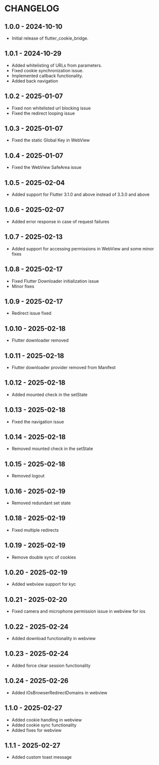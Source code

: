 # CHANGELOG

## 1.0.0 - 2024-10-10

- Initial release of flutter_cookie_bridge.

## 1.0.1 - 2024-10-29

- Added whitelisting of URLs from parameters.
- Fixed cookie synchronization issue.
- Implemented callback functionality.
- Added back navigation

## 1.0.2 - 2025-01-07

- Fixed non whitelisted url blocking issue
- Fixed the redirect looping issue

## 1.0.3 - 2025-01-07

- Fixed the static Global Key in WebView

## 1.0.4 - 2025-01-07

- Fixed the WebView SafeArea issue

## 1.0.5 - 2025-02-04

- Added support for Flutter 3.1.0 and above instead of 3.3.0 and above

## 1.0.6 - 2025-02-07

- Added error response in case of request failures

## 1.0.7 - 2025-02-13

- Added support for accessing permissions in WebView and some minor fixes

## 1.0.8 - 2025-02-17

- Fixed Flutter Downloader initialization issue
- Minor fixes

## 1.0.9 - 2025-02-17

- Redirect issue fixed

## 1.0.10 - 2025-02-18

- Flutter downloader removed

## 1.0.11 - 2025-02-18

- Flutter downloader provider removed from Manifest

## 1.0.12 - 2025-02-18

- Added mounted check in the setState

## 1.0.13 - 2025-02-18

- Fixed the navigation issue

## 1.0.14 - 2025-02-18

- Removed mounted check in the setState

## 1.0.15 - 2025-02-18

- Removed logout

## 1.0.16 - 2025-02-19

- Removed redundant set state

## 1.0.18 - 2025-02-19

- Fixed multiple redirects

## 1.0.19 - 2025-02-19

- Remove double sync of cookies

## 1.0.20 - 2025-02-19

- Added webview support for kyc

## 1.0.21 - 2025-02-20

- Fixed camera and microphone permission issue in webview for ios

## 1.0.22 - 2025-02-24

- Added download functionality in webview 

## 1.0.23 - 2025-02-24

- Added force clear session functionality

## 1.0.24 - 2025-02-26

- Added iOsBrowserRedirectDomains in webview

## 1.1.0 - 2025-02-27

- Added cookie handling in webview
- Added cookie sync functionality
- Added fixes for webview

## 1.1.1 - 2025-02-27

- Added custom toast message
